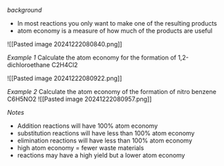 *background*
+ In most reactions you only want to make one of the resulting products
+ atom economy is a measure of how much of the products are useful

![[Pasted image 20241222080840.png]]

*Example 1*
Calculate the atom economy for the formation of 1,2-dichloroethane C2H4Cl2

![[Pasted image 20241222080922.png]]

*Example 2*
Calculate the atom economy of the formation of nitro benzene C6H5NO2
![[Pasted image 20241222080957.png]]

*Notes*
+ Addition reactions will have 100% atom economy
+ substitution reactions will have less than 100% atom economy
+ elimination reactions will have less than 100% atom economy
+ high atom economy = fewer waste materials
+ reactions may have a high yield but a lower atom economy
